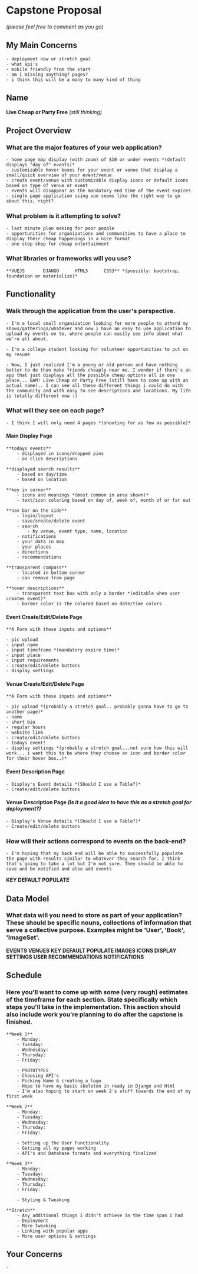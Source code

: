 
# Capstone Proposal
*(please feel free to comment as you go)*

## My Main Concerns
    - deployment now or stretch goal
    - what api's
    - mobile friendly from the start
    - am i missing anything? pages?
    - i think this will be a many to many kind of thing

## Name

**Live Cheap or Party Free** *(still thinking)*

## Project Overview

### What are the major features of your web application?

    - home page map display (with zoom) of $10 or under events *(default displays "day of" events)*
    - customizable hover boxes for your event or venue that display a small/quick overview of your event/venue
    - create event/venue with customizable display icons or default icons based on type of venue or event
    - events will disappear as the mandatory end time of the event expires
    - single page application using vue seems like the right way to go about this, right?

### What problem is it attempting to solve?

    - last minute plan making for poor people
    - opportunities for organizations and communities to have a place to display their cheap happenings in a nice format
    - one stop shop for cheap entertainment

### What libraries or frameworks will you use?

    **VUEJS       DJANGO      HTML5      CSS3** *(possibly: bootstrap, foundation or materialize)*

## Functionality


### Walk through the application from the user's perspective.

    - I'm a local small organization looking for more people to attend my shows/gatherings/whatever and now i have an easy to use application to upload my events on to, where people can easily see info about what we're all about.

    - I'm a college student looking for volunteer opportunities to put on my resume

    - Wow, I just realized I'm a young or old person and have nothing better to do than make friends cheaply near me. I wonder if there's an app that just displays all the possible cheap options all in one place... BAM! Live Cheap or Party Free (still have to come up with an actual name).. I can see all these different things i could do with the community and with easy to see descriptions and locations. My life is totally different now :)

### What will they see on each page?

    - I think I will only need 4 pages *(shooting for as few as possible)*

#### Main Display Page

    **todays events**
        - displayed in icons/dropped pins
        - on click descriptions

    **displayed search results**
        - based on day/time
        - based on location

    **key in corner**
        - icons and meanings *(most common in area shown)*
        - text/icon coloring based on day of, week of, month of or far out

    **nav bar on the side**
        - login/logout
        - save/create/delete event
        - search
            - by venue, event type, name, location
        - notifications
        - your data in map
        - your places
        - directions
        - recommendations

    **transparent compass**
        - located in bottom corner
        - can remove from page

    **hover descriptions**
        - transparent text box with only a border *(editable when user creates event)*
        - border color is the colored based on date/time colors

#### Event Create/Edit/Delete Page
    **A Form with these inputs and options**

    - pic upload
    - input name
    - input timeframe *(mandatory expire time)*
    - input place
    - input requirements
    - create/edit/delete buttons
    - display settings

#### Venue Create/Edit/Delete Page
    **A Form with these inputs and options**

    - pic upload *(probably a stretch goal.. probably gonna have to go to another page)*
    - name
    - short bio
    - regular hours
    - website link
    - create/edit/delete buttons
    - todays event!
    - display settings *(probably a stretch goal...not sure how this will work... i want this to be where they choose an icon and border color for their hover box..)*

#### Event Description Page
    - Display's Event details *(Should I use a Table?)*
    - Create/edit/delete buttons

#### Venue Description Page *(Is it a good idea to have this as a stretch goal for deployment?)*
    - Display's Venue details *(Should I use a Table?)*
    - Create/edit/delete buttons

### How will their actions correspond to events on the back-end?

    - I'm hoping that my back end will be able to successfully populate the page with results similar to whatever they search for. I think that's going to take a lot but I'm not sure. They should be able to save and be notified and also add events
**KEY DEFAULT POPULATE**
    <!-- Models, Views, Data -->

## Data Model

### What data will you need to store as part of your application? These should be specific nouns, collections of information that serve a collective purpose. Examples might be 'User', 'Book', 'ImageSet'.

**EVENTS        VENUES        KEY DEFAULT POPULATE         IMAGES         ICONS         DISPLAY SETTINGS         USER         RECOMMENDATIONS         NOTIFICATIONS**

## Schedule

### Here you'll want to come up with some (very rough) estimates of the timeframe for each section. State specifically which steps you'll take in the implementation. This section should also include work you're planning to do after the capstone is finished.

    **Week 1**
        - Monday:
        - Tuesday:
        - Wednesday:
        - Thursday:
        - Friday:

        - PROTOTYPES
        - Choosing API's
        - Picking Name & creating a logo
        - Hope to have my basic skeleton in ready in Django and Html
        - I'm also hoping to start on week 2's stuff towards the end of my first week

    **Week 2**
        - Monday:
        - Tuesday:
        - Wednesday:
        - Thursday:
        - Friday:

        - Setting up the User Functionality
        - Getting all my pages working
        - API's and Database formats and everything finalized

    **Week 3**
        - Monday:
        - Tuesday:
        - Wednesday:
        - Thursday:
        - Friday:

        - Styling & Tweaking

    **Stretch**
        - Any additional things i didn't achieve in the time span i had
        - Deployment
        - More tweaking
        - Linking with popular apps
        - More user options & settings


## Your Concerns
    -
